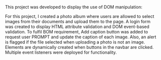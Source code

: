 This project was developed to display the use of DOM manipulation:

For this project, I created a photo album where users are allowed to select images from their documents and upload them to the page. 
A login form was created to display HTML attribute validation and DOM event-based validation.
To fulfil BOM requirement, Add caption button was added to request user PROMPT and update the caption of each image. Also, an alert is flagged if the file selected when uploading a photo is not an image.
Elements are dynamically created when buttons in the navbar are clicked. Multiple event listeners were deployed for functionality.
